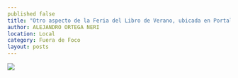 ```yaml
---
published false
title: "Otro aspecto de la Feria del Libro de Verano, ubicada en Portal de Rosales del centro de la capital del estado"
author: ALEJANDRO ORTEGA NERI
location: Local
category: Fuera de Foco
layout: posts
---
```


![](http://i.imgur.com/alEyuM6m.jpg)
